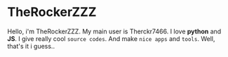 # TheRockerZZZ

Hello, i'm TheRockerZZZ. My main user is Therckr7466.
I love **python** and **JS**.
I give really cool ``source codes``.
And make ``nice apps`` and ``tools``.
Well, that's it i guess..
